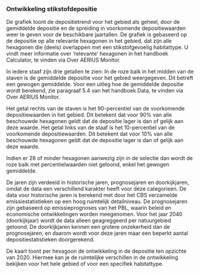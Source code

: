### Ontwikkeling stikstofdepositie

De grafiek toont de depositietrend voor het gebied als geheel, door de gemiddelde depositie en de spreiding in voorkomende depositiewaarden weer te geven voor de beschikbare jaartallen. De grafiek is gebaseerd op de depositie op alle relevante hexagonen in het gebied, dat zijn alle hexagonen die (deels) overlappen met een stikstofgevoelig habitattype. U vindt meer informatie over ‘relevante’ hexagonen in het handboek Calculator, te vinden via Over AERIUS Monitor.

In iedere staaf zijn drie getallen te zien:
In de roze balk in het midden van de staven is de gemiddelde depositie voor het gebied weergegeven. Dit betreft een gewogen gemiddelde. Voor een uitleg hoe de gemiddelde depositie wordt berekend, zie paragraaf 5.4 van het handboek Data, te vinden via Over AERIUS Monitor.

Het getal rechts van de staven is het 90-percentiel van de voorkomende depositiewaarden in het gebied. Dit betekent dat voor 90% van alle beschouwde hexagonen geldt dat de depositie lager is dan of gelijk aan deze waarde.
Het getal links van de staaf is het 10-percentiel van de voorkomende depositiewaarden. Dit betekent dat voor 10% van alle beschouwde hexagonen geldt dat de depositie lager is dan of gelijk aan deze waarde.

Indien er 28 of minder hexagonen aanwezig zijn in de selectie dan wordt de roze balk met percentielwaarden niet getoond, enkel het gewogen gemiddelde.

De jaren zijn verdeeld in historische jaren, prognosejaren en doorkijkjaren, omdat de data een verschillend karakter heeft voor deze categorieen. De data voor historische jaren is berekend met door het CBS verzamelde emissiestatistieken op een hoog ruimtelijk detailniveau. De prognosejaren zijn gebaseerd op emissieprognoses van het PBL, waarin beleid en economische ontwikkelingen worden meegenomen. Voor het jaar 2040 (doorkijkjaar) wordt de data alleen geagreggeerd per natuurgebied getoond. De doorkijkjaren kennen een grotere onzekerheid dan de prognosejaren, en daarom wordt voor deze jaren maar een beperkt aantal depositiestatistieken doorgerekend.

De kaart toont per hexagoon de ontwikkeling in de depositie ten opzichte van 2020. Hiermee kan je de ruimtelijke verschillen in de ontwikkeling bekijken voor het hele gebied of voor een specifiek habitattype.
